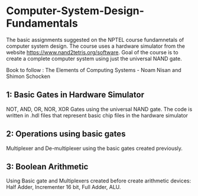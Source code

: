 # Computer-System-Design-Fundamentals

The basic assignments suggested on the NPTEL course fundamnetals of computer system design.
The course uses a hardware simulator from the website https://www.nand2tetris.org/software.
Goal of the course is to create a complete computer system using just the universal NAND gate.

Book to follow : The Elements of Computing Systems - Noam Nisan and Shimon Schocken

## 1: Basic Gates in Hardware Simulator

NOT, AND, OR, NOR, XOR Gates using the universal NAND gate. The code is written in .hdl files that represent basic chip files in the hardware simulator

## 2: Operations using basic gates

Multiplexer and De-multiplexer using the basic gates created previously.

## 3: Boolean Arithmetic 

Using Basic gate and Multiplexers created before create arithmetic devices: Half Adder, Incrementer 16 bit, Full Adder, ALU.
